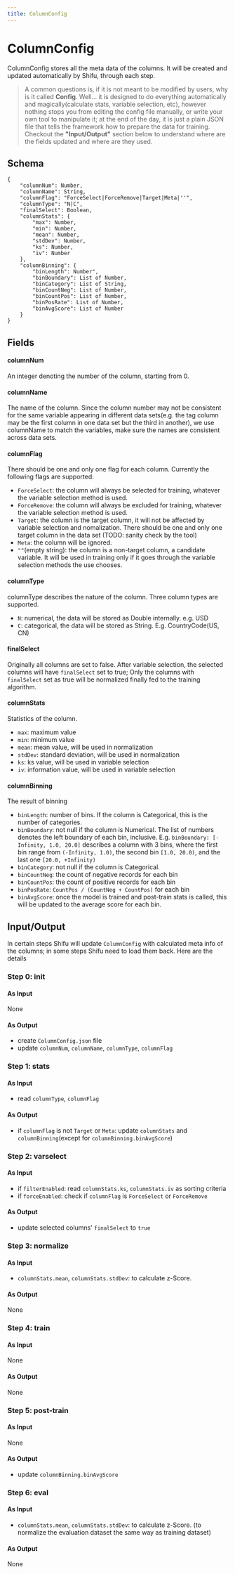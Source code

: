 ```yaml
---
title: ColumnConfig
---
```


ColumnConfig
============

ColumnConfig stores all the meta data of the columns. It will be created and updated automatically by Shifu, through each step. 

> A common questions is, if it is not meant to be modified by users, why is it called **Config**. Well... it is designed to do everything automatically and magically(calculate stats, variable selection, etc), however nothing stops you from editing the config file manually, or write your own tool to manipulate it; at the end of the day, it is just a plain JSON file that tells the framework how to prepare the data for training. Checkout the **"Input/Output"** section below to understand where are the fields updated and where are they used.

Schema
------

    {
        "columnNum": Number,
        "columnName": String,
        "columnFlag": "ForceSelect|ForceRemove|Target|Meta|''",
        "columnType": "N|C",
        "finalSelect": Boolean,
        "columnStats": {
            "max": Number,
            "min": Number,
            "mean": Number,
            "stdDev": Number,
            "ks": Number,
            "iv": Number
        }, 
        "columnBinning": {
            "binLength": Number",
            "binBoundary": List of Number,
            "binCategory": List of String,
            "binCountNeg": List of Number,
            "binCountPos": List of Number,
            "binPosRate": List of Number,
            "binAvgScore": List of Number
        }
    }

Fields
------

#### columnNum

An integer denoting the number of the column, starting from 0.

#### columnName

The name of the column. Since the column number may not be consistent for the same variable appearing in different data sets(e.g. the tag column may be the first column in one data set but the third in another), we use columnName to match the variables, make sure the names are consistent across data sets.

#### columnFlag

There should be one and only one flag for each column. Currently the following flags are supported:

* ``ForceSelect``: the column will always be selected for training, whatever the variable selection method is used.
* ``ForceRemove``: the column will always be excluded for training, whatever the variable selection method is used.
* ``Target``: the column is the target column, it will not be affected by variable selection and nomalization. There should be one and only one target column in the data set (TODO: sanity check by the tool)
* ``Meta``: the column will be ignored.
* ``""``(empty string): the column is a non-target column, a candidate variable. It will be used in training only if it goes through the  variable selection methods the use chooses.

#### columnType

columnType describes the nature of the column. Three column types are supported.

* ``N``: numerical, the data will be stored as Double internally. e.g. USD
* ``C``: categorical, the data will be stored as String. E.g. CountryCode(US, CN)

#### finalSelect

Originally all columns are set to false. After variable selection, the selected columns will have ``finalSelect`` set to true; Only the columns with ``finalSelect`` set as true will be normalized finally fed to the training algorithm.

#### columnStats

Statistics of the column.

* ``max``: maximum value
* ``min``: minimum value
* ``mean``: mean value, will be used in normalization
* ``stdDev``: standard deviation, will be used in normalization
* ``ks``: ks value, will be used in variable selection
* ``iv``: information value, will be used in variable selection

#### columnBinning

The result of binning

* ``binLength``: number of bins. If the column is Categorical, this is the number of categories.
* ``binBoundary``: not null if the column is Numerical. The list of numbers denotes the left boundary of each bin, inclusive. E.g. ``binBoundary: [-Infinity, 1.0, 20.0]`` describes a column with 3 bins, where the first bin range from ``(-Infinity, 1.0)``, the second bin ``[1.0, 20.0)``, and the last one ``[20.0, +Infinity)``
* ``binCategory``: not null if the column is Categorical. 
* ``binCountNeg``: the count of negative records for each bin
* ``binCountPos``: the count of positive records for each bin
* ``binPosRate``: ``CountPos / (CountNeg + CountPos)`` for each bin
* ``binAvgScore``: once the model is trained and post-train stats is called, this will be updated to the average score for each bin.

Input/Output
------------

In certain steps Shifu will update ``ColumnConfig`` with calculated meta info of the columns; in some steps Shifu need to load them back. Here are the details

### Step 0: init

#### As Input

None

#### As Output

* create ``ColumnConfig.json`` file
* update ``columnNum``, ``columnName``, ``columnType``, ``columnFlag``

### Step 1: stats

#### As Input

* read ``columnType``, ``columnFlag``

#### As Output

* if ``columnFlag`` is not ``Target`` or ``Meta``: update ``columnStats`` and ``columnBinning``(except for ``columnBinning.binAvgScore``)

### Step 2: varselect

#### As Input

* if ``filterEnabled``: read ``columnStats.ks``, ``columnStats.iv`` as sorting criteria
* if ``forceEnabled``: check if ``columnFlag`` is ``ForceSelect`` or ``ForceRemove``

#### As Output

* update selected columns' ``finalSelect`` to ``true``

### Step 3: normalize

#### As Input

* ``columnStats.mean``, ``columnStats.stdDev``: to calculate z-Score. 

#### As Output

None

### Step 4: train

#### As Input

None

#### As Output

None

### Step 5: post-train

#### As Input

None

#### As Output

* update ``columnBinning.binAvgScore``

### Step 6: eval


#### As Input

* ``columnStats.mean``, ``columnStats.stdDev``: to calculate z-Score. (to normalize the evaluation dataset the same way as training dataset)

#### As Output

None


